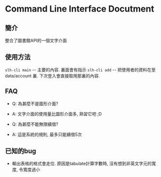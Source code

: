 # Command Line Interface Docutment

## 簡介
整合了圖書館API的一個文字介面

## 使用方法
`slh-cli main` -- 主要的內容. 裏面會有指示
`slh-cli add` -- 把使用者的資料在至 data/account 裏. 下次登入會直接取用那裏的內容. 

## FAQ
 - Q: 為甚麼不是圖形介面?
 - A: 文字介面的使用量比圖形介面多, 熟習它吧 ;D

 - Q: 為甚麼不能無限續借?
 - A: 這是系統的規則, 最多只能續借5次

## 已知的bug
 - 輸出表格的格式會走位. 原因是tabulate計算字數時, 沒有想到非英文字元的寬度, 令寬度過小
